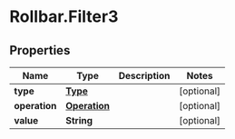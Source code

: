 # Rollbar.Filter3

## Properties

Name | Type | Description | Notes
------------ | ------------- | ------------- | -------------
**type** | [**Type**](Type.md) |  | [optional] 
**operation** | [**Operation**](Operation.md) |  | [optional] 
**value** | **String** |  | [optional] 



